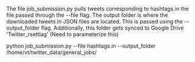 The file job_submission.py pulls tweets corresponding to hashtags in the file passed through the --file flag. The output folder is where the downloaded tweets in JSON files are located. This is passed using the --output_folder flag. Additionally, this folder gets synced to Google Drive 'Twitter_rsettlag' (Need to parameterize this)

python job_submission.py --file hashtags.in --output_folder /home/vt/twitter_data/general_jobs/
